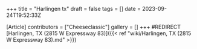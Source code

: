 +++
title = "Harlingen tx"
draft = false
tags = []
date = 2023-09-24T19:52:33Z

[Article]
contributors = ["Cheeseclassic"]
gallery = []
+++
#REDIRECT [Harlingen, TX (2815 W Expressway 83)]({{< ref "wiki/Harlingen, TX (2815 W Expressway 83).md" >}})